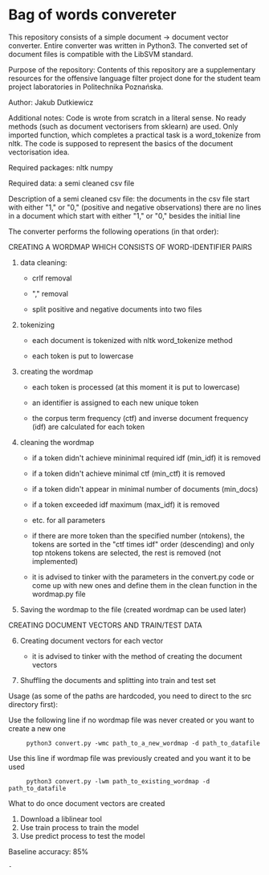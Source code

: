 # Bag of words convereter

This repository consists of a simple document -> document vector converter.
Entire converter was written in Python3.
The converted set of document files is compatible with the LibSVM standard.

Purpose of the repository:
   Contents of this repository are a supplementary resources for the offensive language filter project done for the student team project laboratories in Politechnika Poznańska.

Author:
   Jakub Dutkiewicz
    
Additional notes:
   Code is wrote from scratch in a literal sense. No ready methods (such as document vectorisers from sklearn) are used. Only imported function, which completes a practical task is a word_tokenize from nltk. The code is supposed to represent the basics of the document vectorisation idea.

Required packages:
  nltk
  numpy
  
  
Required data:
  a semi cleaned csv file

Description of a semi cleaned csv file:
  the documents in the csv file start with either "1," or "0," (positive and negative observations)
  there are no lines in a document which start with either "1," or "0," besides the initial line
  
The converter performs the following operations (in that order):

CREATING A WORDMAP WHICH CONSISTS OF WORD-IDENTIFIER PAIRS

1. data cleaning:

    - crlf removal
    
    - "," removal
    
    - split positive and negative documents into two files
    
2. tokenizing

    - each document is tokenized with nltk word_tokenize method
    
    - each token is put to lowercase
    
3. creating the wordmap

    - each token is processed (at this moment it is put to lowercase)
    
    - an identifier is assigned to each new unique token
    
    - the corpus term frequency (ctf) and inverse document frequency (idf) are calculated for each token
    
4. cleaning the wordmap

    - if a token didn't achieve mininimal required idf (min_idf) it is removed
    
    - if a token didn't achieve minimal ctf (min_ctf) it is removed
    
    - if a token didn't appear in minimal number of documents (min_docs)
    
    - if a token exceeded idf maximum (max_idf) it is removed
    
    - etc. for all parameters
    
    - if there are more token than the specified number (ntokens), the tokens are sorted in the "ctf times idf" order (descending) and only top ntokens tokens are selected, the rest is removed (not implemented)
     
    - it is advised to tinker with the parameters in the convert.py code or come up with new ones and define them in the clean function in the wordmap.py file
     
     
5. Saving the wordmap to the file (created wordmap can be used later)
    
CREATING DOCUMENT VECTORS AND TRAIN/TEST DATA
    
6. Creating document vectors for each vector

     - it is advised to tinker with the method of creating the document vectors

7. Shuffling the documents and splitting into train and test set

Usage (as some of the paths are hardcoded, you need to direct to the src directory first):


Use the following line if no wordmap file was never created or you want to create a new one

         python3 convert.py -wmc path_to_a_new_wordmap -d path_to_datafile

Use this line if wordmap file was previously created and you want it to be used

         python3 convert.py -lwm path_to_existing_wordmap -d path_to_datafile




What to do once document vectors are created
 
   1. Download a liblinear tool
   2. Use train process to train the model
   3. Use predict process to test the model

Baseline accuracy: 85%



    - 
